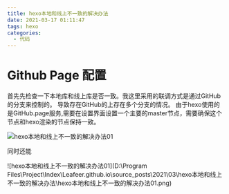 ```yaml
---
title: hexo本地和线上不一致的解决办法
date: 2021-03-17 01:11:47
tags: hexo
categories:
  - 代码
---
```


# Github Page 配置

首先先检查一下本地库和线上库是否一致。我这里采用的联调方式是通过GitHub的分支来控制的。
导致存在GitHub的上存在多个分支的情况。
由于hexo使用的是GitHub.page服务,需要在设置界面设置一个主要的master节点，需要确保这个节点和hexo渲染的节点保持一致。


![hexo本地和线上不一致的解决办法01](hexo本地和线上不一致的解决办法01.png)

同时还能

![hexo本地和线上不一致的解决办法01](D:\Program Files\Project\Index\Leafeer.github.io\source\_posts\2021\03\hexo本地和线上不一致的解决办法\hexo本地和线上不一致的解决办法01.png)